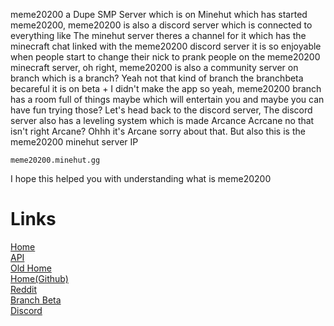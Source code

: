 meme20200 a Dupe SMP Server which is on Minehut which has started meme20200, meme20200 is also a discord server which is connected to everything like The minehut server theres a channel for it which has the minecraft chat linked with the meme20200 discord server it is so enjoyable when people start to change their nick to prank people on the meme20200 minecraft server, oh right, meme20200 is also a community server on branch which is a branch? Yeah not that kind of branch the branchbeta becareful it is on beta + I didn't make the app so yeah, meme20200 branch has a room full of things maybe which will entertain you and maybe you can have fun trying those? Let's head back to the discord server, The discord server also has a leveling system which is made Arcance Acrcane no that isn't right Arcane? Ohhh it's Arcane sorry about that. But also this is the meme20200 minehut server IP 
```
meme20200.minehut.gg
```
I hope this helped you with understanding what is meme20200
# Links
[Home](https://git20200.gq)
<br>
[API](https://api.git20200.gq)
<br>
[Old Home](https://home.git20200.gq)
<br>
[Home(Github)](https://meme20200.github.io)
<br>
[Reddit](https://reddit.com/r/meme20200)
<br>
[Branch Beta](https://app.branchbeta.com/branch/meme20200)
<br>
[Discord](https://discord.gg/c9xxRF7eFb)
